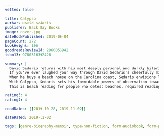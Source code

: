 ```yaml
---
vetted: false

title: Calypso
author: David Sedaris
publisher: Back Bay Books
image: cover.jpg
dateBookPublished: 2019-06-04
pageCount: 272
bookHeight: 198
goodreadsReviewId: 2960053942
isbn13: 9780316392426

summary: |
  David Sedaris returns with his most deeply personal and darkly hilarious book.
  If you've ever laughed your way through David Sedaris's cheerfully misanthropic stories, you might think you know what you're getting with Calypso. You'd be wrong. 
  When he buys a beach house on the Carolina coast, Sedaris envisions long, relaxing vacations spent playing board games and lounging in the sun with those he loves most. And life at the Sea Section, as he names the vacation home, is exactly as idyllic as he imagined, except for one tiny, vexing realization: it's impossible to take a vacation from yourself.
  With Calypso, Sedaris sets his formidable powers of observation toward middle age and mortality. Make no mistake: these stories are very, very funny--it's a book that can make you laugh 'til you snort, the way only family can. Sedaris's powers of observation have never been sharper, and his ability to shock readers into laughter unparalleled. But much of the comedy here is born out of that vertiginous moment when your own body betrays you and you realize that the story of your life is made up of more past than future.
  This is beach reading for people who detest beaches, required reading for those who loathe small talk and love a good tumor joke. Calypso is simultaneously Sedaris's darkest and warmest book yet--and it just might be his very best.

rating5: 4
rating7: 4

readDates: [[2019-10-28, 2019-11-02]]

dateRated: 2019-11-02

tags: [genre-biography-memoir, type-non-fiction, form-audiobook, form-paperback, genre-comedy]
---
```

